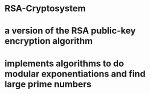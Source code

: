 # RSA-Cryptosystem
# a version of the RSA public-key encryption algorithm
# implements algorithms to do modular exponentiations and find large prime numbers
